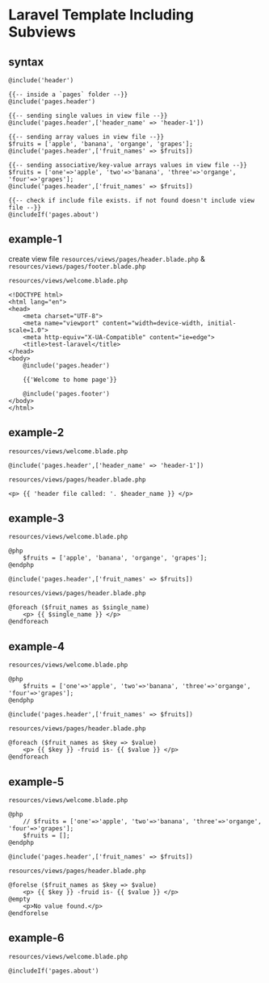 # Laravel Template Including Subviews

## syntax
```
@include('header')

{{-- inside a `pages` folder --}}
@include('pages.header')

{{-- sending single values in view file --}}
@include('pages.header',['header_name' => 'header-1'])

{{-- sending array values in view file --}}
$fruits = ['apple', 'banana', 'organge', 'grapes'];
@include('pages.header',['fruit_names' => $fruits])

{{-- sending associative/key-value arrays values in view file --}}
$fruits = ['one'=>'apple', 'two'=>'banana', 'three'=>'organge', 'four'=>'grapes'];
@include('pages.header',['fruit_names' => $fruits])

{{-- check if include file exists. if not found doesn't include view file --}}
@includeIf('pages.about')
```


## example-1
create view file `resources/views/pages/header.blade.php` & `resources/views/pages/footer.blade.php`

`resources/views/welcome.blade.php`
```
<!DOCTYPE html>
<html lang="en">
<head>
    <meta charset="UTF-8">
    <meta name="viewport" content="width=device-width, initial-scale=1.0">
    <meta http-equiv="X-UA-Compatible" content="ie=edge">
    <title>test-laravel</title>
</head>
<body>
    @include('pages.header')

    {{'Welcome to home page'}}

    @include('pages.footer')
</body>
</html>
```

## example-2
`resources/views/welcome.blade.php`
```
@include('pages.header',['header_name' => 'header-1'])
```

`resources/views/pages/header.blade.php`
```
<p> {{ 'header file called: '. $header_name }} </p>
```

## example-3
`resources/views/welcome.blade.php`
```
@php
    $fruits = ['apple', 'banana', 'organge', 'grapes'];
@endphp

@include('pages.header',['fruit_names' => $fruits])
```

`resources/views/pages/header.blade.php`
```
@foreach ($fruit_names as $single_name)
    <p> {{ $single_name }} </p>
@endforeach
```

## example-4
`resources/views/welcome.blade.php`
```
@php
    $fruits = ['one'=>'apple', 'two'=>'banana', 'three'=>'organge', 'four'=>'grapes'];
@endphp

@include('pages.header',['fruit_names' => $fruits])
```

`resources/views/pages/header.blade.php`
```
@foreach ($fruit_names as $key => $value)
    <p> {{ $key }} -fruid is- {{ $value }} </p>
@endforeach
```

## example-5
`resources/views/welcome.blade.php`
```
@php
    // $fruits = ['one'=>'apple', 'two'=>'banana', 'three'=>'organge', 'four'=>'grapes'];
    $fruits = [];
@endphp

@include('pages.header',['fruit_names' => $fruits])
```

`resources/views/pages/header.blade.php`
```
@forelse ($fruit_names as $key => $value)
    <p> {{ $key }} -fruid is- {{ $value }} </p>
@empty
    <p>No value found.</p>    
@endforelse
```

## example-6
`resources/views/welcome.blade.php`
```
@includeIf('pages.about')
```
